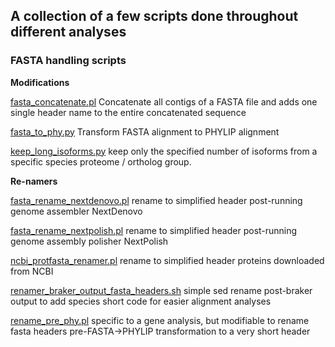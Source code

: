 ## A collection of a few scripts done throughout different analyses

### FASTA handling scripts

**Modifications**

[fasta_concatenate.pl]() Concatenate all contigs of a FASTA file and adds one single header name to the entire concatenated sequence

[fasta_to_phy.py]() Transform FASTA alignment to PHYLIP alignment

[keep_long_isoforms.py]() keep only the specified number of isoforms from a specific species proteome / ortholog group.

**Re-namers**

[fasta_rename_nextdenovo.pl]() rename to simplified header post-running genome assembler NextDenovo

[fasta_rename_nextpolish.pl]() rename to simplified header post-running genome assembly polisher NextPolish

[ncbi_protfasta_renamer.pl]() rename to simplified header proteins downloaded from NCBI

[renamer_braker_output_fasta_headers.sh]() simple sed rename post-braker output to add species short code for easier alignment analyses

[rename_pre_phy.pl]() specific to a gene analysis, but modifiable to rename fasta headers pre-FASTA->PHYLIP transformation to a very short header
